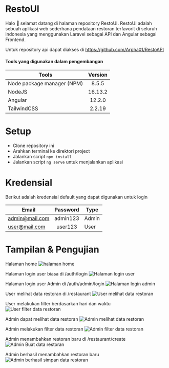 # RestoUI

Halo 👋 selamat datang di halaman repository RestoUI. RestoUI adalah sebuah aplikasi web sederhana pendataan restoran terfavorit di seluruh indonesia yang menggunakan Laravel sebagai API dan Angular sebagai Frontend.

Untuk repository api dapat diakses di https://github.com/Arpha01/RestoAPI

#### Tools yang digunakan dalam pengembangan

| Tools                                | Version       |
| -------------                        |:-------------:|
| Node package manager (NPM)           | 8.5.5         |
| NodeJS                               | 16.13.2       |
| Angular                              | 12.2.0        |
| TailwindCSS                          | 2.2.19        |

# Setup
- Clone repository ini
- Arahkan terminal ke direktori project
- Jalankan script `npm install`
- Jalankan script `ng serve` untuk menjalankan aplikasi

# Kredensial
Berikut adalah kredensial default yang dapat digunakan untuk login

| Email                                | Password      | Type    |
| -------------                        |:-------------:|---------|
| admin@mail.com                       | admin123      | Admin   |
| user@mail.com                        | user123       | User    |

# Tampilan & Pengujian
Halaman home 
![halaman home](https://user-images.githubusercontent.com/11209553/175824414-c06af4c0-5368-4d2a-b1ea-8d6fc88191d2.png)

Halaman login user biasa di  /auth/login
![Halaman login user](https://user-images.githubusercontent.com/11209553/175824436-6a237d7f-ccf0-4fc6-ac9a-1bb36d6fd4c0.png)
 
Halaman login user Admin di /auth/admin/login
 ![Halaman login admin](https://user-images.githubusercontent.com/11209553/175824422-d1996c75-8a05-404c-b8b9-ef5c053155d5.png)

User melihat data restoran di /restaurant
![User melihat data restoran](https://user-images.githubusercontent.com/11209553/175824443-bd87e10f-53d0-48bf-bd9a-403bb263d4fa.png)

User melakukan filter berdasarkan hari dan waktu
![User filter data restoran](https://user-images.githubusercontent.com/11209553/175824464-88e960d2-2e18-4c3d-9531-3da1b1221221.png)

Admin dapat melihat data restoran
![Admin melihat data restoran](https://user-images.githubusercontent.com/11209553/175824473-4b9c4f64-3f55-4b20-a093-6dfd9fbe59f3.png)
 
Admin melakukan filter data restoran
![Admin filter data restoran](https://user-images.githubusercontent.com/11209553/175824485-bf0fb00d-0244-4b3a-9813-d1db7d613214.png)

Admin menambahkan restoran baru di /restaurant/create
![Admin Buat data restoran](https://user-images.githubusercontent.com/11209553/175824492-c65226f5-19db-4591-81b2-fe9e102d7aa4.png)

Admin berhasil menambahkan restoran baru
![Admin berhasil simpan data restoran](https://user-images.githubusercontent.com/11209553/175824504-7d77cd82-c396-45e2-8ed9-1f0c4ac83b38.png)

